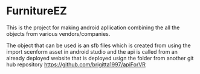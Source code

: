 # FurnitureEZ

This is the project for making android apllication combining the all the objects from various vendors/companies.

The object that can be used is an sfb files which is created from using the import scenform asset in android studio and the api is called from an already deployed website that is deployed usign the folder from another git hub repository https://github.com/brigitta1997/apiForVR
